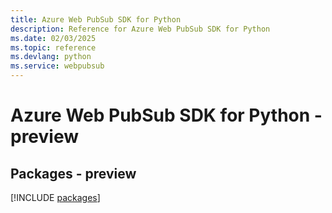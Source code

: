 ```yaml
---
title: Azure Web PubSub SDK for Python
description: Reference for Azure Web PubSub SDK for Python
ms.date: 02/03/2025
ms.topic: reference
ms.devlang: python
ms.service: webpubsub
---
```

# Azure Web PubSub SDK for Python - preview
## Packages - preview
[!INCLUDE [packages](web-pubsub-index.md)]